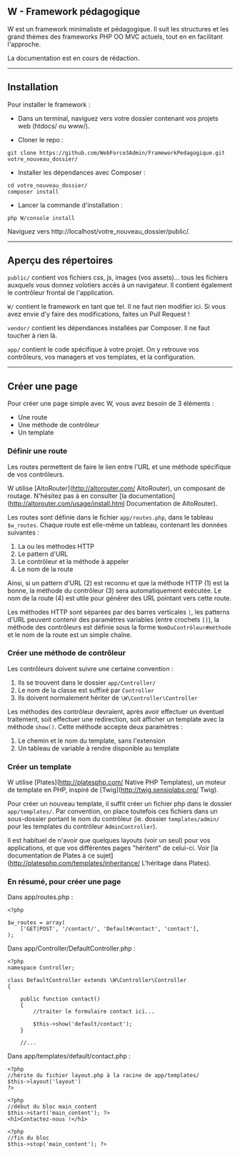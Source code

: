 ## W - Framework pédagogique

W est un framework minimaliste et pédagogique. Il suit les structures et les grand thèmes des frameworks PHP OO MVC actuels, tout en en facilitant l'approche. 

La documentation est en cours de rédaction.

---

## Installation

Pour installer le framework  :

* Dans un terminal, naviguez vers votre dossier contenant vos projets web (htdocs/ ou www/).

* Cloner le repo :
```
git clone https://github.com/WebForce3Admin/FrameworkPedagogique.git votre_nouveau_dossier/
```
* Installer les dépendances avec Composer :
```
cd votre_nouveau_dossier/
composer install
```
* Lancer la commande d'installation :
```
php W/console install
```

Naviguez vers http://localhost/votre_nouveau_dossier/public/.

---

## Aperçu des répertoires
`public/` contient vos fichiers css, js, images (vos assets)... tous les fichiers auxquels vous donnez volotiers accès à un navigateur.
Il contient également le contrôleur frontal de l'application.

`W/` contient le framework en tant que tel. Il ne faut rien modifier ici. Si vous avez envie d'y faire des modifications, faites un Pull Request ! 

`vendor/` contient les dépendances installées par Composer. Il ne faut toucher à rien là. 

`app/` contient le code spécifique à votre projet. On y retrouve vos contrôleurs, vos managers et vos templates, et la configuration.

---

## Créer une page
Pour créer une page simple avec W, vous avez besoin de 3 éléments : 

* Une route
* Une méthode de contrôleur
* Un template

### Définir une route
Les routes permettent de faire le lien entre l'URL et une méthode spécifique de vos contrôleurs.

W utilise [AltoRouter](http://altorouter.com/ AltoRouter), un composant de routage. N'hésitez pas à en consulter [la documentation](http://altorouter.com/usage/install.html Documentation de AltoRouter). 

Les routes sont définie dans le fichier `app/routes.php`, dans le tableau `$w_routes`. Chaque route est elle-même un tableau, contenant les données suivantes : 

1. La ou les méthodes HTTP
2. Le pattern d'URL
3. Le contrôleur et la méthode à appeler
4. Le nom de la route

Ainsi, si un pattern d'URL (2) est reconnu et que la méthode HTTP (1) est la bonne, la méthode du contrôleur (3) sera automatiquement exécutée. Le nom de la route (4) est utile pour générer des URL pointant vers cette route.

Les méthodes HTTP sont séparées par des barres verticales `|`, les patterns d'URL peuvent contenir des paramètres variables (entre crochets `[]`), la méthode des contrôleurs est définie sous la forme `NomDuContrôleur#méthode` et le nom de la route est un simple chaîne. 

### Créer une méthode de contrôleur
Les contrôleurs doivent suivre une certaine convention : 

1. Ils se trouvent dans le dossier `app/Controller/`
2. Le nom de la classe est suffixé par `Controller`
3. Ils doivent normalement hériter de `\W\Controller\Controller`

Les méthodes des contrôleur devraient, après avoir effectuer un éventuel traitement, soit effectuer une redirection, soit afficher un template avec la méthode `show()`. Cette méthode accepte deux paramètres : 

1. Le chemin et le nom du template, sans l'extension
2. Un tableau de variable à rendre disponible au template

### Créer un template
W utilise [Plates](http://platesphp.com/ Native PHP Templates), un moteur de template en PHP, inspiré de [Twig](http://twig.sensiolabs.org/ Twig).

Pour créer un nouveau template, il suffit créer un fichier php dans le dossier `app/templates/`. Par convention, on place toutefois ces fichiers dans un sous-dossier portant le nom du contrôleur (ie. dossier `templates/admin/` pour les templates du contrôleur `AdminController`).  

Il est habituel de n'avoir que quelques layouts (voir un seul) pour vos applications, et que vos différentes pages "héritent" de celui-ci. Voir [la documentation de Plates à ce sujet](http://platesphp.com/templates/inheritance/ L'héritage dans Plates).

### En résumé, pour créer une page

Dans app/routes.php : 
```
<?php

$w_routes = array(
	['GET|POST', '/contact/', 'Default#contact', 'contact'],
);
``` 

Dans app/Controller/DefaultController.php : 
```
<?php	
namespace Controller;

class DefaultController extends \W\Controller\Controller
{

	public function contact()
	{
		//traiter le formulaire contact ici...
		
		$this->show('default/contact');
	}

	//...
``` 

Dans app/templates/default/contact.php : 
```
<?php 
//hérite du fichier layout.php à la racine de app/templates/
$this->layout('layout')
?>

<?php 
//début du bloc main_content
$this->start('main_content'); ?>
<h1>Contactez-nous !</h1>

<?php 
//fin du bloc
$this->stop('main_content'); ?>

``` 